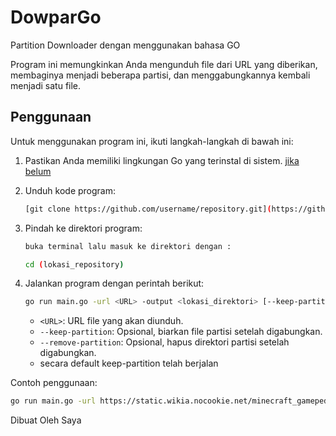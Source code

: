 # DowparGo
Partition Downloader dengan menggunakan bahasa GO

Program ini memungkinkan Anda mengunduh file dari URL yang diberikan, membaginya menjadi beberapa partisi, dan menggabungkannya kembali menjadi satu file.

## Penggunaan

Untuk menggunakan program ini, ikuti langkah-langkah di bawah ini:

1. Pastikan Anda memiliki lingkungan Go yang terinstal di sistem. [jika belum](https://go.dev/doc/install)

2. Unduh kode program:

    ```bash
    [git clone https://github.com/username/repository.git](https://github.com/yogaardiansyah/DowparGo.git)
    ```

3. Pindah ke direktori program:

    ```bash
    buka terminal lalu masuk ke direktori dengan :
    
    cd (lokasi_repository)
    ```

4. Jalankan program dengan perintah berikut:

    ```bash
    go run main.go -url <URL> -output <lokasi_direktori> [--keep-partition|--remove-partition]
    ```

    - `<URL>`: URL file yang akan diunduh.
    - `--keep-partition`: Opsional, biarkan file partisi setelah digabungkan.
    - `--remove-partition`: Opsional, hapus direktori partisi setelah digabungkan.
    - secara default keep-partition telah berjalan

Contoh penggunaan:

```bash
go run main.go -url https://static.wikia.nocookie.net/minecraft_gamepedia/images/a/a4/Bedrock_trading_interface.png -output /direktoriKeluar --keep-partition
```

Dibuat Oleh Saya
